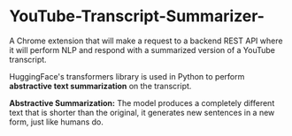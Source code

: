 # YouTube-Transcript-Summarizer-
A Chrome extension that will make a request to a backend REST API where it will perform NLP and respond with a summarized version of a YouTube transcript.

HuggingFace's transformers library is used in Python to perform **abstractive text summarization** on the transcript.

**Abstractive Summarization:** The model produces a completely different text that is shorter than the original, it generates new sentences in a new form, just like humans
do. 
